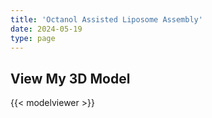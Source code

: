 ```yaml
---
title: 'Octanol Assisted Liposome Assembly'
date: 2024-05-19
type: page
---
```


## View My 3D Model
{{< modelviewer >}}


